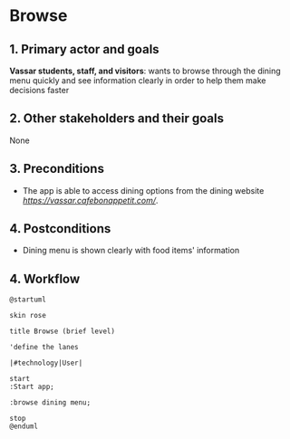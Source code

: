 # Browse

## 1. Primary actor and goals

__Vassar students, staff, and visitors__: wants to browse through the dining menu quickly and see information clearly in order to help them make decisions faster


## 2. Other stakeholders and their goals
None

## 3. Preconditions

* The app is able to access dining options from the dining website *https://vassar.cafebonappetit.com/*.

## 4. Postconditions

* Dining menu is shown clearly with food items' information

## 4. Workflow

```plantuml
@startuml

skin rose

title Browse (brief level)

'define the lanes

|#technology|User|

start
:Start app;

:browse dining menu;

stop
@enduml
```


